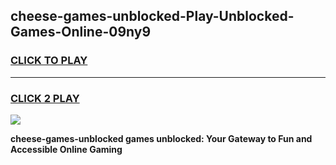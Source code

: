 
## cheese-games-unblocked-Play-Unblocked-Games-Online-09ny9
<h3>
<a href="https://premium76.site?title=cheese-games-unblocked&ref=25A">CLICK TO PLAY</a></h3>
<hr>

<h3>
<a href="https://premium76.site?title=cheese-games-unblocked&ref=25A">CLICK 2 PLAY</a>
  
</h3>

<a href="https://premium76.site?title=cheese-games-unblocked&ref=25A"><img src="https://clearcache.store/games.png"></a>


**cheese-games-unblocked games unblocked: Your Gateway to Fun and Accessible Online Gaming**
